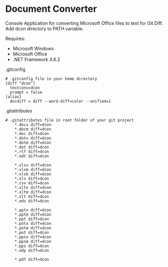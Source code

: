 # Document Converter

Console Application for converting Microsoft Office files to text for Git Diff. Add dcon directory to PATH variable.

Requires:

* Microsoft Windows 
* Microsoft Office
* .NET Framework 4.6.2
 

.gitconfig
```git
# .gitconfig file in your home directory
[diff "dcon"]
  textconv=dcon
  prompt = false
[alias]
  docdiff = diff --word-diff=color --unified=1
```

.gitattributes
```git
# .gitattributes file in root folder of your git project
    *.docx diff=dcon
    *.docm diff=dcon
    *.doc diff=dcon
    *.dotx diff=dcon
    *.dotm diff=dcon
    *.dot diff=dcon
    *.rtf diff=dcon
    *.odt diff=dcon

    *.xlsx diff=dcon
    *.xlsm diff=dcon
    *.xlsb diff=dcon
    *.xls diff=dcon
    *.csv diff=dcon
    *.xltx diff=dcon
    *.xltm diff=dcon
    *.xlt diff=dcon
    *.ods diff=dcon 

    *.pptx diff=dcon
    *.pptm diff=dcon
    *.ppt diff=dcon
    *.potx diff=dcon
    *.potm diff=dcon
    *.pot diff=dcon
    *.ppsx diff=dcon
    *.ppsm diff=dcon
    *.pps diff=dcon
    *.odp diff=dcon

    *.pdf diff=dcon
```
